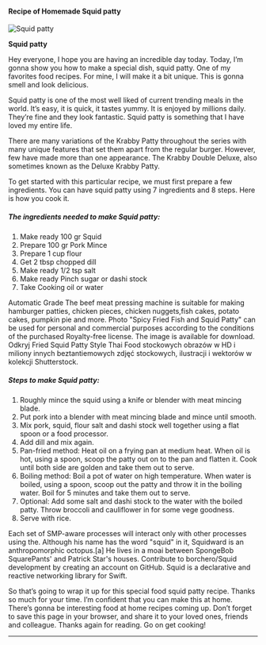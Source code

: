             

#### Recipe of Homemade Squid patty

![Squid patty](https://img-global.cpcdn.com/recipes/fcc4c142eb7ff7c6/751x532cq70/squid-patty-recipe-main-photo.jpg)

**Squid patty**

Hey everyone, I hope you are having an incredible day today. Today, I’m gonna show you how to make a special dish, squid patty. One of my favorites food recipes. For mine, I will make it a bit unique. This is gonna smell and look delicious.

Squid patty is one of the most well liked of current trending meals in the world. It’s easy, it is quick, it tastes yummy. It is enjoyed by millions daily. They’re fine and they look fantastic. Squid patty is something that I have loved my entire life.

There are many variations of the Krabby Patty throughout the series with many unique features that set them apart from the regular burger. However, few have made more than one appearance. The Krabby Double Deluxe, also sometimes known as the Deluxe Krabby Patty.

To get started with this particular recipe, we must first prepare a few ingredients. You can have squid patty using 7 ingredients and 8 steps. Here is how you cook it.

##### The ingredients needed to make Squid patty:

1.  Make ready 100 gr Squid
2.  Prepare 100 gr Pork Mince
3.  Prepare 1 cup flour
4.  Get 2 tbsp chopped dill
5.  Make ready 1/2 tsp salt
6.  Make ready Pinch sugar or dashi stock
7.  Take Cooking oil or water

Automatic Grade The beef meat pressing machine is suitable for making hamburger patties, chicken pieces, chicken nuggets,fish cakes, potato cakes, pumpkin pie and more. Photo "Spicy Fried Fish and Squid Patty" can be used for personal and commercial purposes according to the conditions of the purchased Royalty-free license. The image is available for download. Odkryj Fried Squid Patty Style Thai Food stockowych obrazów w HD i miliony innych beztantiemowych zdjęć stockowych, ilustracji i wektorów w kolekcji Shutterstock.

##### Steps to make Squid patty:

1.  Roughly mince the squid using a knife or blender with meat mincing blade.
2.  Put pork into a blender with meat mincing blade and mince until smooth.
3.  Mix pork, squid, flour salt and dashi stock well together using a flat spoon or a food processor.
4.  Add dill and mix again.
5.  Pan-fried method: Heat oil on a frying pan at medium heat. When oil is hot, using a spoon, scoop the patty out on to the pan and flatten it. Cook until both side are golden and take them out to serve.
6.  Boiling method: Boil a pot of water on high temperature. When water is boiled, using a spoon, scoop out the patty and throw it in the boiling water. Boil for 5 minutes and take them out to serve.
7.  Optional: Add some salt and dashi stock to the water with the boiled patty. Throw broccoli and cauliflower in for some vege goodness.
8.  Serve with rice.

Each set of SMP-aware processes will interact only with other processes using the. Although his name has the word "squid" in it, Squidward is an anthropomorphic octopus.\[a\] He lives in a moai between SpongeBob SquarePants' and Patrick Star's houses. Contribute to borchero/Squid development by creating an account on GitHub. Squid is a declarative and reactive networking library for Swift.

So that’s going to wrap it up for this special food squid patty recipe. Thanks so much for your time. I’m confident that you can make this at home. There’s gonna be interesting food at home recipes coming up. Don’t forget to save this page in your browser, and share it to your loved ones, friends and colleague. Thanks again for reading. Go on get cooking!

* * *